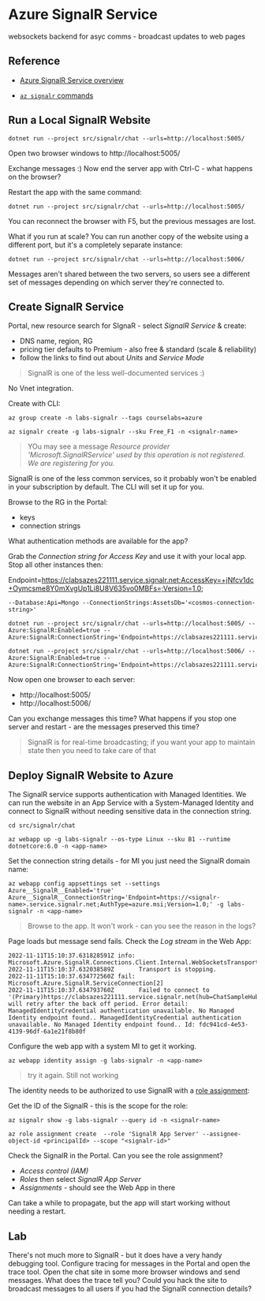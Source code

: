 # Azure SignalR Service

websockets backend for asyc comms - broadcast updates to web pages

## Reference

- [Azure SignalR Service overview](https://learn.microsoft.com/en-us/azure/azure-signalr/signalr-overview)

- [`az signalr` commands](https://learn.microsoft.com/en-us/cli/azure/signalr?view=azure-cli-latest)

## Run a Local SignalR Website

```
dotnet run --project src/signalr/chat --urls=http://localhost:5005/
```

Open two browser windows to http://localhost:5005/

Exchange messages :) Now end the server app with Ctrl-C - what happens on the browser?

Restart the app with the same command:

```
dotnet run --project src/signalr/chat --urls=http://localhost:5005/
```

You can reconnect the browser with F5, but the previous messages are lost.

What if you run at scale? You can run another copy of the website using a different port, but it's a completely separate instance:


```
dotnet run --project src/signalr/chat --urls=http://localhost:5006/
```

Messages aren't shared between the two servers, so users see a different set of messages depending on which server they're connected to.

## Create SignalR Service

Portal, new resource search for SIgnaR - select _SignalR Service_ & create:

- DNS name, region, RG
- pricing tier defaults to Premium - also free & standard (scale & reliability)
- follow the links to find out about _Units_ and _Service Mode_

> SignalR is one of the less well-documented services :)

No Vnet integration.

Create with CLI:

```
az group create -n labs-signalr --tags courselabs=azure 

az signalr create -g labs-signalr --sku Free_F1 -n <signalr-name>
```

> YOu may see a message _Resource provider 'Microsoft.SignalRService' used by this operation is not registered. We are registering for you._

SignalR is one of the less common services, so it probably won't be enabled in your subscription by default. The CLI will set it up for you.

Browse to the RG in the Portal:

- keys
- connection strings

What authentication methods are available for the app?

Grab the _Connection string for Access Key_ and use it with your local app. Stop all other instances then:

Endpoint=https://clabsazes221111.service.signalr.net;AccessKey=+jNfcv1dc+Oymcsme8Y0mXvgUp1Li8U8V635vo0MBFs=;Version=1.0;

```
--Database:Api=Mongo --ConnectionStrings:AssetsDb='<cosmos-connection-string>'

dotnet run --project src/signalr/chat --urls=http://localhost:5005/ --Azure:SignalR:Enabled=true --Azure:SignalR:ConnectionString='Endpoint=https://clabsazes221111.service.signalr.net;AccessKey=+jNfcv1dc+Oymcsme8Y0mXvgUp1Li8U8V635vo0MBFs=;Version=1.0;'

dotnet run --project src/signalr/chat --urls=http://localhost:5006/ --Azure:SignalR:Enabled=true --Azure:SignalR:ConnectionString='Endpoint=https://clabsazes221111.service.signalr.net;AccessKey=+jNfcv1dc+Oymcsme8Y0mXvgUp1Li8U8V635vo0MBFs=;Version=1.0;'
```

Now open one browser to each server:

- http://localhost:5005/ 
- http://localhost:5006/

Can you exchange messages this time? What happens if you stop one server and restart - are the messages preserved this time?

> SignalR is for real-time broadcasting; if you want your app to maintain state then you need to take care of that

## Deploy SignalR Website to Azure

The SignalR service supports authentication with Managed Identities. We can run the website in an App Service with a System-Managed Identity and connect to SignalR without needing sensitive data in the connection string.

```
cd src/signalr/chat

az webapp up -g labs-signalr --os-type Linux --sku B1 --runtime dotnetcore:6.0 -n <app-name>
```

Set the connection string details - for MI you just need the SignalR domain name:

```
az webapp config appsettings set --settings Azure__SignalR__Enabled='true' Azure__SignalR__ConnectionString='Endpoint=https://<signalr-name>.service.signalr.net;AuthType=azure.msi;Version=1.0;' -g labs-signalr -n <app-name>
```

> Browse to the app. It won't work - can you see the reason in the logs?

Page loads but message send fails. Check the _Log stream_ in the Web App:

```
2022-11-11T15:10:37.631828591Z info: Microsoft.Azure.SignalR.Connections.Client.Internal.WebSocketsTransport[6]
2022-11-11T15:10:37.632038589Z       Transport is stopping.
2022-11-11T15:10:37.634772560Z fail: Microsoft.Azure.SignalR.ServiceConnection[2]
2022-11-11T15:10:37.634793760Z       Failed to connect to '(Primary)https://clabsazes221111.service.signalr.net(hub=ChatSampleHub)', will retry after the back off period. Error detail: ManagedIdentityCredential authentication unavailable. No Managed Identity endpoint found.. ManagedIdentityCredential authentication unavailable. No Managed Identity endpoint found.. Id: fdc941cd-4e53-4139-96df-6a1e21f8b80f
```


Configure the web app with a system MI to get it working.

```
az webapp identity assign -g labs-signalr -n <app-name>
```

> try it again. Still not working 

The identity needs to be authorized to use SignalR with a [role assignment](https://learn.microsoft.com/en-gb/azure/azure-signalr/signalr-howto-authorize-managed-identity):

Get the ID of the SignalR - this is the scope for the role:

```
az signalr show -g labs-signalr --query id -n <signalr-name>
```

```
az role assignment create  --role 'SignalR App Server' --assignee-object-id <principalId> --scope "<signalr-id>"
```

Check the SignalR in the Portal. Can you see the role assignment?

- _Access control (IAM)_
- _Roles_ then select _SignalR App Server_
- _Assignments_ - should see the Web App in there

Can take a while to propagate, but the app will start working without needing a restart.

## Lab

There's not much more to SignalR - but it does have a very handy debugging tool. Configure tracing for messages in the Portal and open the trace tool. Open the chat site in some more browser windows and send messages. What does the trace tell you? Could you hack the site to broadcast messages to all users if you had the SignalR connection details?